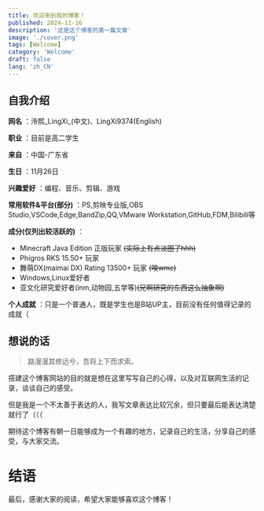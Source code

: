 ```yaml
---
title: 欢迎来到我的博客！
published: 2024-11-16
description: '这是这个博客的第一篇文章'
image: './cover.png'
tags: [Welcome]
category: 'Welcome'
draft: false 
lang: 'zh_CN'
---
```

## 自我介绍

**网名** ：泠熙_LingXi_(中文)、LingXi9374(English)

**职业** ：目前是高二学生

**来自** ：中国-广东省

**生日** ：11月26日

**兴趣爱好** ：编程、音乐、剪辑、游戏

**常用软件&平台(部分)** ：PS,剪映专业版,OBS Studio,VSCode,Edge,BandZip,QQ,VMware Workstation,GitHub,FDM,Bilibili等

**成分(仅列出较活跃的)** ： 
- Minecraft Java Edition 正版玩家 ~~(实际上有点淡圈了hhh)~~
- Phigros RKS 15.50+ 玩家
- 舞萌DX(maimai DX) Rating 13500+ 玩家 ~~(唉wmc)~~
- Windows,Linux爱好者
- 亚文化研究爱好者(inm,动物园,五学等)~~(兄啊研究的东西这么抽象啊)~~

**个人成就** ：只是一个普通人，既是学生也是B站UP主，目前没有任何值得记录的成就（

## 想说的话
> 路漫漫其修远兮，吾将上下而求索。

搭建这个博客网站的目的就是想在这里写写自己的心得，以及对互联网生活的记录，谈谈自己的感受。

但是我是一个不太善于表达的人，我写文章表达比较冗余，但只要最后能表达清楚就行了（（（

期待这个博客有朝一日能够成为一个有趣的地方，记录自己的生活，分享自己的感受，与大家交流。

# 结语

最后，感谢大家的阅读，希望大家能够喜欢这个博客！

